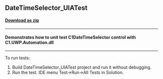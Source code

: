## DateTimeSelector_UIATest
#### [Download as zip](https://downgit.github.io/#/home?url=https://github.com/GrapeCity/ComponentOne-UWP-Samples/tree/master/C1.UWP.Automation/CS/DateTimeSelector_UIATest)
____
#### Demonstrates how to unit test C1DateTimeSelector control with C1.UWP.Automation.dll
____
To run tests:

1. Build DateTimeSelector_UIATest project and run it without debugging.
2. Run the test. IDE menu Test->Run->All Tests in Solution.
